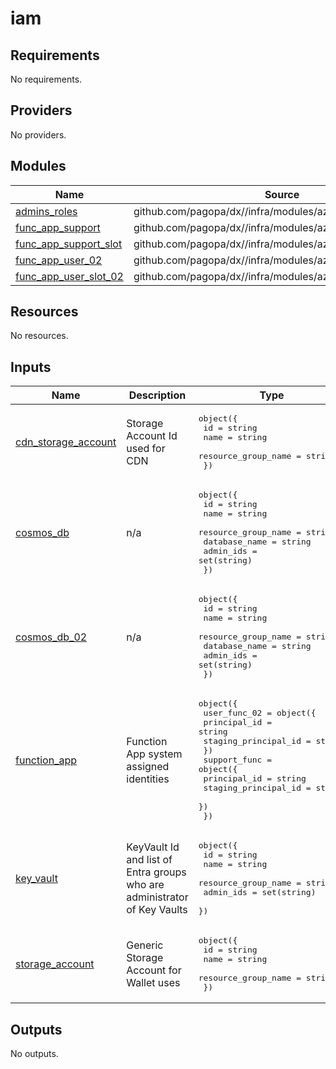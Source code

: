 # iam

<!-- BEGIN_TF_DOCS -->
## Requirements

No requirements.

## Providers

No providers.

## Modules

| Name | Source | Version |
|------|--------|---------|
| <a name="module_admins_roles"></a> [admins\_roles](#module\_admins\_roles) | github.com/pagopa/dx//infra/modules/azure_role_assignments | main |
| <a name="module_func_app_support"></a> [func\_app\_support](#module\_func\_app\_support) | github.com/pagopa/dx//infra/modules/azure_role_assignments | main |
| <a name="module_func_app_support_slot"></a> [func\_app\_support\_slot](#module\_func\_app\_support\_slot) | github.com/pagopa/dx//infra/modules/azure_role_assignments | main |
| <a name="module_func_app_user_02"></a> [func\_app\_user\_02](#module\_func\_app\_user\_02) | github.com/pagopa/dx//infra/modules/azure_role_assignments | main |
| <a name="module_func_app_user_slot_02"></a> [func\_app\_user\_slot\_02](#module\_func\_app\_user\_slot\_02) | github.com/pagopa/dx//infra/modules/azure_role_assignments | main |

## Resources

No resources.

## Inputs

| Name | Description | Type | Default | Required |
|------|-------------|------|---------|:--------:|
| <a name="input_cdn_storage_account"></a> [cdn\_storage\_account](#input\_cdn\_storage\_account) | Storage Account Id used for CDN | <pre>object({<br>    id                  = string<br>    name                = string<br>    resource_group_name = string<br>  })</pre> | n/a | yes |
| <a name="input_cosmos_db"></a> [cosmos\_db](#input\_cosmos\_db) | n/a | <pre>object({<br>    id                  = string<br>    name                = string<br>    resource_group_name = string<br>    database_name       = string<br>    admin_ids           = set(string)<br>  })</pre> | n/a | yes |
| <a name="input_cosmos_db_02"></a> [cosmos\_db\_02](#input\_cosmos\_db\_02) | n/a | <pre>object({<br>    id                  = string<br>    name                = string<br>    resource_group_name = string<br>    database_name       = string<br>    admin_ids           = set(string)<br>  })</pre> | n/a | yes |
| <a name="input_function_app"></a> [function\_app](#input\_function\_app) | Function App system assigned identities | <pre>object({<br>    user_func_02 = object({<br>      principal_id         = string<br>      staging_principal_id = string<br>    })<br>    support_func = object({<br>      principal_id         = string<br>      staging_principal_id = string<br>    })<br>  })</pre> | n/a | yes |
| <a name="input_key_vault"></a> [key\_vault](#input\_key\_vault) | KeyVault Id and list of Entra groups who are administrator of Key Vaults | <pre>object({<br>    id                  = string<br>    name                = string<br>    resource_group_name = string<br>    admin_ids           = set(string)<br>  })</pre> | n/a | yes |
| <a name="input_storage_account"></a> [storage\_account](#input\_storage\_account) | Generic Storage Account for Wallet uses | <pre>object({<br>    id                  = string<br>    name                = string<br>    resource_group_name = string<br>  })</pre> | n/a | yes |

## Outputs

No outputs.
<!-- END_TF_DOCS -->

